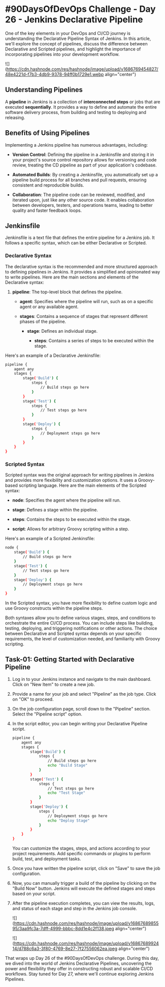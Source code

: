 # #90DaysOfDevOps Challenge - Day 26 - Jenkins Declarative Pipeline

One of the key elements in your DevOps and CI/CD journey is understanding the Declarative Pipeline Syntax of Jenkins. In this article, we'll explore the concept of pipelines, discuss the difference between Declarative and Scripted pipelines, and highlight the importance of incorporating pipelines into your development workflow.

![](https://cdn.hashnode.com/res/hashnode/image/upload/v1686769454827/48e4221d-f7b3-4db9-9378-94ff0b1729e1.webp align="center")

## Understanding Pipelines

A **pipeline** in Jenkins is a collection of **interconnected steps** or jobs that are executed **sequentially**. It provides a way to define and automate the entire software delivery process, from building and testing to deploying and releasing.

## Benefits of Using Pipelines

Implementing a Jenkins pipeline has numerous advantages, including:

* **Version Control**: Defining the pipeline in a Jenkinsfile and storing it in your project's source control repository allows for versioning and code review, treating the CD pipeline as part of your application's codebase.
    
* **Automated Builds**: By creating a Jenkinsfile, you automatically set up a pipeline build process for all branches and pull requests, ensuring consistent and reproducible builds.
    
* **Collaboration**: The pipeline code can be reviewed, modified, and iterated upon, just like any other source code. It enables collaboration between developers, testers, and operations teams, leading to better quality and faster feedback loops.
    

## Jenkinsfile

Jenkinsfile is a text file that defines the entire pipeline for a Jenkins job. It follows a specific syntax, which can be either Declarative or Scripted.

### Declarative Syntax

The declarative syntax is the recommended and more structured approach to defining pipelines in Jenkins. It provides a simplified and opinionated way to write pipelines. Here are the main sections and elements of the Declarative syntax:

1. **pipeline**: The top-level block that defines the pipeline.
    
    * **agent**: Specifies where the pipeline will run, such as on a specific agent or any available agent.
        
    * **stages**: Contains a sequence of stages that represent different phases of the pipeline.
        
        * **stage**: Defines an individual stage.
            
            * **steps**: Contains a series of steps to be executed within the stage.
                

Here's an example of a Declarative Jenkinsfile:

```bash
pipeline {
    agent any
    stages {
        stage('Build') {
            steps {
                // Build steps go here
            }
        }
        stage('Test') {
            steps {
                // Test steps go here
            }
        }
        stage('Deploy') {
            steps {
                // Deployment steps go here
            }
        }
    }
}
```

### Scripted Syntax

Scripted syntax was the original approach for writing pipelines in Jenkins and provides more flexibility and customization options. It uses a Groovy-based scripting language. Here are the main elements of the Scripted syntax:

* **node**: Specifies the agent where the pipeline will run.
    
* **stage**: Defines a stage within the pipeline.
    
* **steps**: Contains the steps to be executed within the stage.
    
* **script**: Allows for arbitrary Groovy scripting within a step.
    

Here's an example of a Scripted Jenkinsfile:

```bash
node {
    stage('Build') {
        // Build steps go here
    }
    stage('Test') {
        // Test steps go here
    }
    stage('Deploy') {
        // Deployment steps go here
    }
}
```

In the Scripted syntax, you have more flexibility to define custom logic and use Groovy constructs within the pipeline steps.

Both syntaxes allow you to define various stages, steps, and conditions to orchestrate the entire CI/CD process. You can include steps like building, testing, deploying, and triggering notifications or other actions. The choice between Declarative and Scripted syntax depends on your specific requirements, the level of customization needed, and familiarity with Groovy scripting.

## Task-01: Getting Started with Declarative Pipeline

1. Log in to your Jenkins instance and navigate to the main dashboard. Click on "New Item" to create a new job.
    
2. Provide a name for your job and select "Pipeline" as the job type. Click on "OK" to proceed.
    
3. On the job configuration page, scroll down to the "Pipeline" section. Select the "Pipeline script" option.
    
4. In the script editor, you can begin writing your Declarative Pipeline script.
    
    ```bash
    pipeline {
        agent any
        stages {
            stage('Build') {
                steps {
                    // Build steps go here
                    echo "Build Stage"
                }
            }
            stage('Test') {
                steps {
                    // Test steps go here
                    echo "Test Stage"
                }
            }
            stage('Deploy') {
                steps {
                    // Deployment steps go here
                    echo "Deploy Stage"
                }
            }
        }
    }
    ```
    
    You can customize the stages, steps, and actions according to your project requirements. Add specific commands or plugins to perform build, test, and deployment tasks.
    
5. Once you have written the pipeline script, click on "Save" to save the job configuration.
    
6. Now, you can manually trigger a build of the pipeline by clicking on the "Build Now" button. Jenkins will execute the defined stages and steps based on your script.
    
7. After the pipeline execution completes, you can view the results, logs, and status of each stage and step in the Jenkins job console.
    
    ![](https://cdn.hashnode.com/res/hashnode/image/upload/v1686768985595/3aa9fc3a-7dff-4999-bbbc-8dd1e4c2f138.jpeg align="center")
    
    ![](https://cdn.hashnode.com/res/hashnode/image/upload/v1686768992414/d788c6a3-3f80-4769-8e27-7f27556062ea.jpeg align="center")
    

That wraps up Day 26 of the #90DaysOfDevOps challenge. During this day, we dived into the world of Jenkins Declarative Pipelines, uncovering the power and flexibility they offer in constructing robust and scalable CI/CD workflows. Stay tuned for Day 27, where we'll continue exploring Jenkins Pipelines.